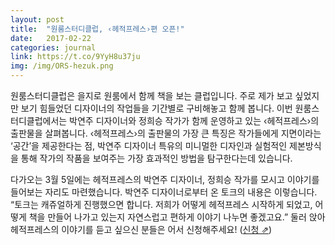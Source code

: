 ```yaml
---
layout: post
title:  "원룸스터디클럽, ‹헤적프레스›편 오픈!"
date:   2017-02-22
categories: journal
link: https://t.co/9YyH8u37ju
img: /img/ORS-hezuk.png
---
```

원룸스터디클럽은 을지로 원룸에서 함께 책을 보는 클럽입니다. 주로 제가 보고 싶었지만 보기 힘들었던 디자이너의 작업들을 기간별로 구비해놓고 함께 봅니다. 이번 원룸스터디클럽에서는 박연주 디자이너와 정희승 작가가 함께 운영하고 있는 ‹헤적프레스›의 출판물을 살펴봅니다. ‹헤적프레스›의 출판물의 가장 큰 특징은 작가들에게 지면이라는 ‘공간’을 제공한다는 점, 박연주 디자이너 특유의 미니멀한 디자인과 실험적인 제본방식을 통해 작가의 작품을 보여주는 가장 효과적인 방법을 탐구한다는데 있습니다. 

다가오는 3월 5일에는 헤적프레스의 박연주 디자이너, 정희승 작가를 모시고 이야기를 들어보는 자리도 마련했습니다. 박연주 디자이너로부터 온 토크의 내용은 이렇습니다. “토크는 캐쥬얼하게 진행했으면 합니다. 저희가 어떻게 헤적프레스 시작하게 되었고, 어떻게 책을 만들어 나가고 있는지 자연스럽고 편하게 이야기 나누면 좋겠고요.” 둘러 앉아 헤적프레스의 이야기를 듣고 싶으신 분들은 어서 신청해주세요! ([신청 &neArr;](https://t.co/9YyH8u37ju))
